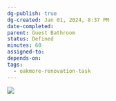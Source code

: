 ```yaml
---
dg-publish: true
dg-created: Jan 01, 2024, 8:37 PM
date-completed:
parent: Guest Bathroom
status: Defined
minutes: 60
assigned-to:
depends-on:
tags:
  - oakmore-renovation-task
---
```


![](https://lh3.googleusercontent.com/pw/ABLVV84OXen27HADc6d2lb_60P0oUhf5_B83YSIS5a6qY69pLm44vm0n50mNc2e_aKaB1pqbZIpKGHY4Xqh7h3pjNjNP1oFO9q4xYUk4sDmGOtWq54wiiNycNgwCflBiglbHTiiSY1WS9cWenoCBRfFd7izjEA=w1254-h705-s-no-gm?authuser=0)